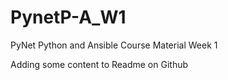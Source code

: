 # PynetP-A_W1
PyNet Python and Ansible Course Material Week 1

Adding some content to Readme on Github
